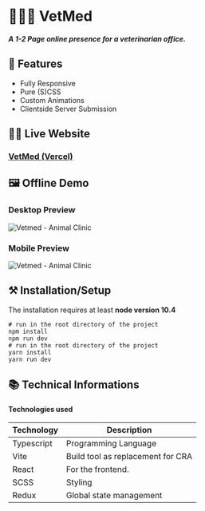 # 🐶🐱🐢 VetMed

##### A 1-2 Page online presence for a veterinarian office.



## 📖 Features
 - Fully Responsive
 - Pure (S)CSS
 - Custom Animations
 - Clientside Server Submission


## 👩‍💻 Live Website

### [VetMed (Vercel)](https://vetmed-gamma.vercel.app/)



## 🖼 Offline Demo
### Desktop Preview
![Vetmed - Animal Clinic](/demo/vetmed-desktop-demo.gif)


### Mobile Preview
![Vetmed - Animal Clinic](/demo/vetmed-mobile-demo.gif)







## ⚒ Installation/Setup
The installation requires at least **node version 10.4**

```Shell
# run in the root directory of the project
npm install
npm run dev
# run in the root directory of the project
yarn install
yarn run dev
```


## 📚 Technical Informations

#### Technologies used

| Technology              | Description                            |
|-------------------------|----------------------------------------|
| Typescript              |   Programming Language                 |
| Vite                    |   Build tool as replacement for CRA    |
| React                   |   For the frontend.                    |
| SCSS                    |   Styling                              |
| Redux                   |   Global state management              |
